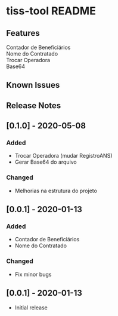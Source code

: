 # tiss-tool README

## Features

Contador de Beneficiários  
Nome do Contratado  
Trocar Operadora  
Base64


## Known Issues


## Release Notes

## [0.1.0] - 2020-05-08
### Added
- Trocar Operadora (mudar RegistroANS)
- Gerar Base64 do arquivo

### Changed
- Melhorias na estrutura do projeto

## [0.0.1] - 2020-01-13
### Added
- Contador de Beneficiários
- Nome do Contratado

### Changed
- Fix minor bugs

## [0.0.1] - 2020-01-13
- Initial release